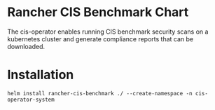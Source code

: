 # Rancher CIS Benchmark Chart

The cis-operator enables running CIS benchmark security scans on a kubernetes cluster and generate compliance reports that can be downloaded.

# Installation

```
helm install rancher-cis-benchmark ./ --create-namespace -n cis-operator-system
```
